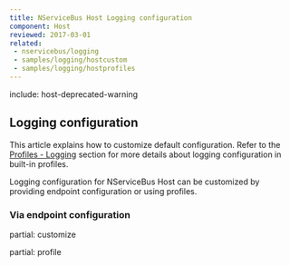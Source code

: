 ```yaml
---
title: NServiceBus Host Logging configuration
component: Host
reviewed: 2017-03-01
related:
 - nservicebus/logging
 - samples/logging/hostcustom
 - samples/logging/hostprofiles
---
```


include: host-deprecated-warning

## Logging configuration

This article explains how to customize default configuration. Refer to the [Profiles - Logging](/nservicebus/hosting/nservicebus-host/profiles.md#logging) section for more details about logging configuration in built-in profiles.

Logging configuration for NServiceBus Host can be customized by providing endpoint configuration or using profiles.


### Via endpoint configuration

partial: customize


partial: profile